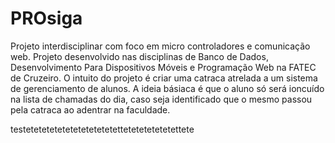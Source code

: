 # PROsiga
Projeto interdisciplinar com foco em micro controladores e comunicação web.
Projeto desenvolvido nas disciplinas de Banco de Dados, Desenvolvimento Para Dispositivos Móveis e Programação Web na FATEC de Cruzeiro.
O intuito do projeto é criar uma catraca atrelada a um sistema de gerenciamento de alunos. 
A ideia básiaca é que o aluno só será ioncuído na lista de chamadas do dia, caso seja identificado que o mesmo passou pela catraca ao adentrar na faculdade.



testetetetetetetetetetetetettetetetetetetettete
